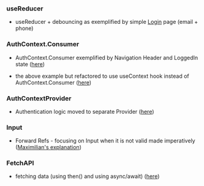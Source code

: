 ### useReducer
* useReducer + debouncing as exemplified by simple [Login](https://github.com/rudnickimaciej/react-complete-guide/blob/sideEffects_reducers_contextapi/react-complete-guide/src/components/Login/Login.js) page (email + phone)  


### AuthContext.Consumer 
* AuthContext.Consumer exemplified by Navigation Header and LoggedIn state ([here](https://github.com/rudnickimaciej/react-complete-guide/commit/604b346966dd261fc59043a44856cdb77deb4e19))

- the above example but refactored to use useContext hook instead of AuthContext.Consumer ([here](https://github.com/rudnickimaciej/react-complete-guide/commit/cd68c1614f623dfcd499779d6d516114721d13dd))


### AuthContextProvider
- Authentication logic moved to separate Provider ([here](https://github.com/rudnickimaciej/react-complete-guide/commit/08344bb0affd26c8b0607b3cd878f2fb54600d8b#diff-e6045823a5fa50d98273de5dea5c66f3ab39bc0cb6d7e808268c5804141db0de))


### Input 
- Forward Refs -  focusing on Input when it is not valid made imperatively ([Maximilian's explanation](https://www.udemy.com/course/react-the-complete-guide-incl-redux/learn/lecture/25599276#overview))


### FetchAPI
- fetching data (using then() and using async/await)  ([here](https://github.com/rudnickimaciej/react-complete-guide/commit/5ee7f6a8ddfe6db42e5988e1337f5131166f0631#diff-7692de8d345cc87d0bcebff6808b322003d5cf2c334578541dcc3034c9f14eb2))
